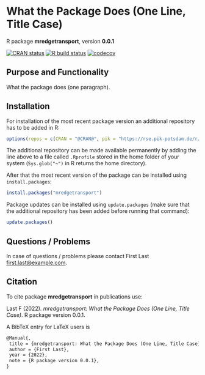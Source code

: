 # What the Package Does (One Line, Title Case)

R package **mredgetransport**, version **0.0.1**

[![CRAN status](https://www.r-pkg.org/badges/version/mredgetransport)](https://cran.r-project.org/package=mredgetransport)  [![R build status](https://github.com/pik-piam/mredgetransport/workflows/check/badge.svg)](https://github.com/pik-piam/mredgetransport/actions) [![codecov](https://codecov.io/gh/pik-piam/mredgetransport/branch/master/graph/badge.svg)](https://codecov.io/gh/pik-piam/mredgetransport) 

## Purpose and Functionality

What the package does (one paragraph).


## Installation

For installation of the most recent package version an additional repository has to be added in R:

```r
options(repos = c(CRAN = "@CRAN@", pik = "https://rse.pik-potsdam.de/r/packages"))
```
The additional repository can be made available permanently by adding the line above to a file called `.Rprofile` stored in the home folder of your system (`Sys.glob("~")` in R returns the home directory).

After that the most recent version of the package can be installed using `install.packages`:

```r 
install.packages("mredgetransport")
```

Package updates can be installed using `update.packages` (make sure that the additional repository has been added before running that command):

```r 
update.packages()
```

## Questions / Problems

In case of questions / problems please contact First Last <first.last@example.com>.

## Citation

To cite package **mredgetransport** in publications use:

Last F (2022). _mredgetransport: What the Package Does (One Line, Title Case)_. R package version 0.0.1.

A BibTeX entry for LaTeX users is

 ```latex
@Manual{,
  title = {mredgetransport: What the Package Does (One Line, Title Case)},
  author = {First Last},
  year = {2022},
  note = {R package version 0.0.1},
}
```
